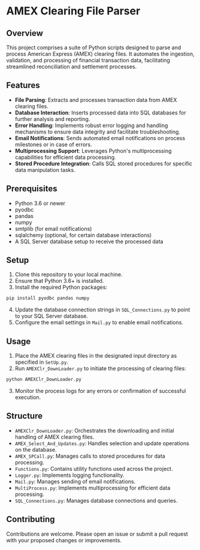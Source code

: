 
# AMEX Clearing File Parser

## Overview

This project comprises a suite of Python scripts designed to parse and process American Express (AMEX) clearing files. It automates the ingestion, validation, and processing of financial transaction data, facilitating streamlined reconciliation and settlement processes.

## Features

- **File Parsing**: Extracts and processes transaction data from AMEX clearing files.
- **Database Interaction**: Inserts processed data into SQL databases for further analysis and reporting.
- **Error Handling**: Implements robust error logging and handling mechanisms to ensure data integrity and facilitate troubleshooting.
- **Email Notifications**: Sends automated email notifications on process milestones or in case of errors.
- **Multiprocessing Support**: Leverages Python's multiprocessing capabilities for efficient data processing.
- **Stored Procedure Integration**: Calls SQL stored procedures for specific data manipulation tasks.

## Prerequisites

- Python 3.6 or newer
- pyodbc
- pandas
- numpy
- smtplib (for email notifications)
- sqlalchemy (optional, for certain database interactions)
- A SQL Server database setup to receive the processed data

## Setup

1. Clone this repository to your local machine.
2. Ensure that Python 3.6+ is installed.
3. Install the required Python packages:

```bash
pip install pyodbc pandas numpy
```

4. Update the database connection strings in `SQL_Connections.py` to point to your SQL Server database.
5. Configure the email settings in `Mail.py` to enable email notifications.

## Usage

1. Place the AMEX clearing files in the designated input directory as specified in `SetUp.py`.
2. Run `AMEXClr_DownLoader.py` to initiate the processing of clearing files:

```bash
python AMEXClr_DownLoader.py
```

3. Monitor the process logs for any errors or confirmation of successful execution.

## Structure

- `AMEXClr_DownLoader.py`: Orchestrates the downloading and initial handling of AMEX clearing files.
- `AMEX_Select_And_Updates.py`: Handles selection and update operations on the database.
- `AMEX_SPCall.py`: Manages calls to stored procedures for data processing.
- `Functions.py`: Contains utility functions used across the project.
- `Logger.py`: Implements logging functionality.
- `Mail.py`: Manages sending of email notifications.
- `MultiProcess.py`: Implements multiprocessing for efficient data processing.
- `SQL_Connections.py`: Manages database connections and queries.

## Contributing

Contributions are welcome. Please open an issue or submit a pull request with your proposed changes or improvements.

